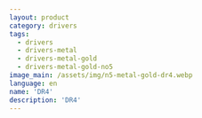 ```yaml
---
layout: product
category: drivers
tags:
  - drivers
  - drivers-metal
  - drivers-metal-gold
  - drivers-metal-gold-no5
image_main: /assets/img/n5-metal-gold-dr4.webp
language: en
name: 'DR4'
description: 'DR4'
---
```

